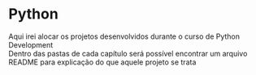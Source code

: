 # Python
Aqui irei alocar os projetos desenvolvidos durante o curso de Python Development\
Dentro das pastas de cada capítulo será possível encontrar um arquivo README para explicação do que aquele projeto se trata
